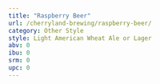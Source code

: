 ```yaml
---
title: "Raspberry Beer"
url: /cherryland-brewing/raspberry-beer/
category: Other Style
style: Light American Wheat Ale or Lager
abv: 0
ibu: 0
srm: 0
upc: 0
---
```


